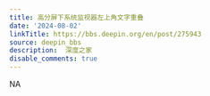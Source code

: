 ```yaml
---
title: 高分屏下系统监视器左上角文字重叠
date: '2024-08-02'
linkTitle: https://bbs.deepin.org/en/post/275943
source: deepin_bbs
description:  深度之家 
disable_comments: true
---
```

NA
